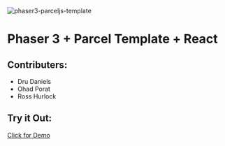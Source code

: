 ![phaser3-parceljs-template](https://user-images.githubusercontent.com/2236153/71606463-37a0da80-2b2e-11ea-9b5f-5d26ccc84f91.png)

# Phaser 3 + Parcel Template + React

## Contributers:
- Dru Daniels
- Ohad Porat
- Ross Hurlock

## Try it Out:
[Click for Demo](https://heroku.com)
